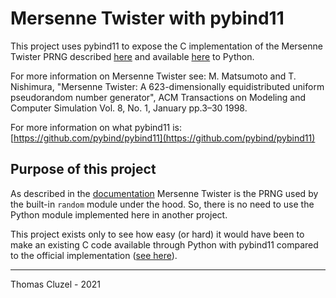 # Mersenne Twister with pybind11

This project uses pybind11 to expose the C implementation of the Mersenne Twister PRNG described [here](http://www.math.sci.hiroshima-u.ac.jp/m-mat/MT/MT2002/emt19937ar.html) and available [here](http://www.math.sci.hiroshima-u.ac.jp/m-mat/MT/MT2002/CODES/mt19937ar.sep.tgz) to Python.

For more information on Mersenne Twister see: M. Matsumoto and T. Nishimura, "Mersenne Twister: A 623-dimensionally equidistributed uniform pseudorandom number generator", ACM Transactions on Modeling and Computer Simulation Vol. 8, No. 1, January pp.3–30 1998.

For more information on what pybind11 is: [https://github.com/pybind/pybind11](https://github.com/pybind/pybind11)

## Purpose of this project

As described in the [documentation](https://docs.python.org/3.9/library/random.html) Mersenne Twister is the PRNG used by the built-in `random` module under the hood. So, there is no need to use the Python module implemented here in another project.

This project exists only to see how easy (or hard) it would have been to make an existing C code available through Python with pybind11 compared to the official implementation ([see here](https://github.com/python/cpython/blob/main/Lib/random.py)).

--------------------------------------------------------------------------------

Thomas Cluzel - 2021
